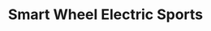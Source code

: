 ---
title: "Smart Wheel Electric Sports"
url: /etobicoke/smart-wheel-electric-sports/
shop: bicycle
---